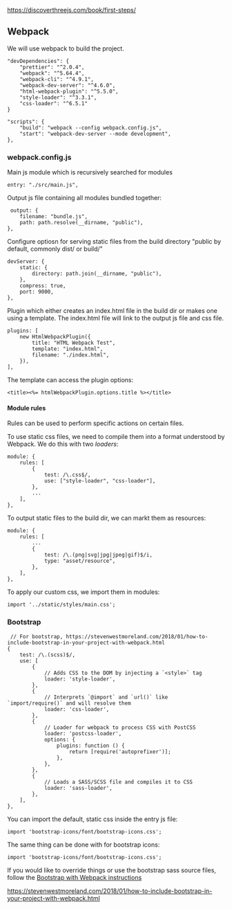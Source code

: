 https://discoverthreejs.com/book/first-steps/

## Webpack

We will use webpack to build the project.

```
"devDependencies": {
    "prettier": "^2.0.4",
    "webpack": "^5.64.4",
    "webpack-cli": "^4.9.1",
    "webpack-dev-server": "^4.6.0",
    "html-webpack-plugin": "^5.5.0",
    "style-loader": "^3.3.1",
    "css-loader": "^6.5.1"
}
```

```
"scripts": {
    "build": "webpack --config webpack.config.js",
    "start": "webpack-dev-server --mode development",
},
```

### webpack.config.js

Main js module which is recursively searched for modules

```
entry: "./src/main.js",
```

Output js file containing all modules bundled together:

```
 output: {
    filename: "bundle.js",
    path: path.resolve(__dirname, "public"),
},
```

Configure optiosn for serving static files from the build directory "public by default, commonly dist/ or build/"

```
devServer: {
    static: {
        directory: path.join(__dirname, "public"),
    },
    compress: true,
    port: 9000,
},
```

Plugin which either creates an index.html file in the build dir or makes one using a template. The index.html file will link
to the output js file and css file.

```
plugins: [
    new HtmlWebpackPlugin({
        title: "HTML Webpack Test",
        template: "index.html",
        filename: "./index.html",
    }),
],
```

The template can access the plugin options:

```
<title><%= htmlWebpackPlugin.options.title %></title>
```

#### Module rules

Rules can be used to perform specific actions on certain files.

To use static css files, we need to compile them into a format understood by Webpack. We do this with two _loaders_:

```
module: {
    rules: [
        {
            test: /\.css$/,
            use: ["style-loader", "css-loader"],
        },
        ...
    ],
},
```

To output static files to the build dir, we can markt them as resources:

```
module: {
    rules: [
        ...
        {
            test: /\.(png|svg|jpg|jpeg|gif)$/i,
            type: "asset/resource",
        },
    ],
},
```

To apply our custom css, we import them in modules:

```
import '../static/styles/main.css';
```

### Bootstrap

```
 // For bootstrap, https://stevenwestmoreland.com/2018/01/how-to-include-bootstrap-in-your-project-with-webpack.html
{
    test: /\.(scss)$/,
    use: [
        {
            // Adds CSS to the DOM by injecting a `<style>` tag
            loader: 'style-loader',
        },
        {
            // Interprets `@import` and `url()` like `import/require()` and will resolve them
            loader: 'css-loader',
        },
        {
            // Loader for webpack to process CSS with PostCSS
            loader: 'postcss-loader',
            options: {
                plugins: function () {
                    return [require('autoprefixer')];
                },
            },
        },
        {
            // Loads a SASS/SCSS file and compiles it to CSS
            loader: 'sass-loader',
        },
    ],
},
```

You can import the default, static css inside the entry js file:

```
import 'bootstrap-icons/font/bootstrap-icons.css';
```

The same thing can be done with for bootstrap icons:

```
import 'bootstrap-icons/font/bootstrap-icons.css';
```

If you would like to override things or use the bootstrap sass source files,
follow the [Bootstrap with Webpack instructions](https://getbootstrap.com/docs/4.0/getting-started/webpack/)

https://stevenwestmoreland.com/2018/01/how-to-include-bootstrap-in-your-project-with-webpack.html
